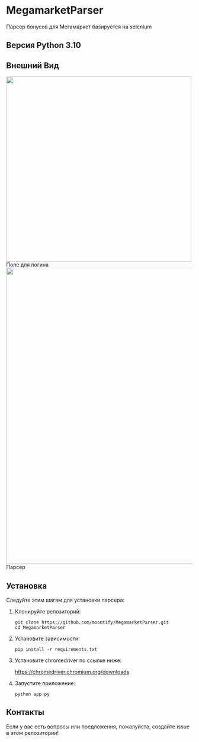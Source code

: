 # MegamarketParser
Парсер бонусов для Мегамаркет базируется на selenium

## Версия Python 3.10

## Внешний Вид

<img src="https://github.com/user-attachments/assets/36220fe9-0f22-4caa-bd95-84a0bb3c42d8" width="500">
Поле для логина

<img src="https://github.com/user-attachments/assets/d8091ce5-8fd6-41de-b4fc-bb0c6bf57c92" width="800">
Парсер


## Установка

Следуйте этим шагам для установки парсера:

1. Клонируйте репозиторий:
   ```
   git clone https://github.com/moontify/MegamarketParser.git
   cd MegamarketParser
   ```

2. Установите зависимости:
   ```
   pip install -r requirements.txt
   ```

3. Установите chromedriver по ссылке ниже:
   
   https://chromedriver.chromium.org/downloads


4. Запустите приложение:
   ```
   python app.py
   ```

## Контакты

Если у вас есть вопросы или предложения, пожалуйста, создайте issue в этом репозитории!
